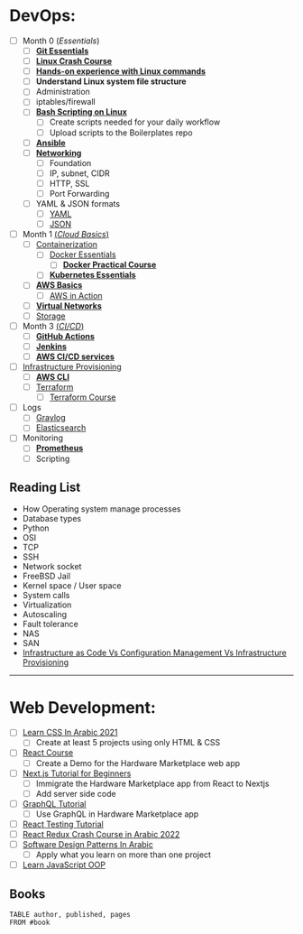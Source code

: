 # DevOps:
- [ ] Month 0 (*Essentials*)
	- [ ] [**Git Essentials**](https://www.youtube.com/watch?v=u1Zvkqjx0Ik)
	- [ ] [**Linux Crash Course**](https://www.youtube.com/playlist?list=PLT98CRl2KxKHKd_tH3ssq0HPrThx2hESW)
	- [ ] [**Hands-on experience with Linux commands**](https://www.youtube.com/playlist?list=PLT98CRl2KxKHaKA9-4_I38sLzK134p4GJ)
	- [ ] **Understand Linux system file structure**
	- [ ] Administration
	- [ ] iptables/firewall
	- [ ] [**Bash Scripting on Linux**](https://www.youtube.com/playlist?list=PLT98CRl2KxKGj-VKtApD8-zCqSaN2mD4w)
		- [ ] Create scripts needed for your daily workflow
		- [ ] Upload scripts to the Boilerplates repo
	- [ ] [**Ansible**](https://www.youtube.com/playlist?list=PL2_OBreMn7FqZkvMYt6ATmgC0KAGGJNAN)
	- [ ] [**Networking**](https://www.youtube.com/playlist?list=PLpwHU9rNXAVurp2h2Jh-cd4-8XjkT5osu)
		- [ ] Foundation
		- [ ] IP, subnet, CIDR
		- [ ] HTTP, SSL
		- [ ] Port Forwarding
	- [ ] YAML & JSON formats
		- [ ] [YAML](https://www.youtube.com/watch?v=1uFVr15xDGg)
		- [ ] [JSON](https://www.w3schools.com/whatis/whatis_json.asp)
- [ ] Month 1 [(*Cloud Basics*)](https://www.youtube.com/watch?v=r4YIdn2eTm4)
	- [ ] [Containerization](https://www.youtube.com/playlist?list=PL0hSJrxggIQoKLETBSmgbbvE4FO_eEgoB)
		- [ ] [Docker Essentials](https://www.youtube.com/playlist?list=PLT98CRl2KxKECHltRib03tG8pyKEzwf9t)
			- [ ] [**Docker Practical Course**](https://www.youtube.com/playlist?list=PLzNfs-3kBUJnY7Cy1XovLaAkgfjim05RR)
		- [ ] [**Kubernetes Essentials**](https://www.youtube.com/playlist?list=PLOspHqNVtKABAVX4azqPIu6UfsPzSu2YN)
	- [ ] [**AWS Basics**](https://www.youtube.com/watch?v=ubCNZRNjhyo)
		- [ ] [AWS in Action](https://www.youtube.com/playlist?list=PL55RiY5tL51rudermnWTq1LlGC1BL1g3l)
	- [ ] [**Virtual Networks**](https://www.youtube.com/watch?v=u0TgGIn2LIM)
	- [ ] [Storage](https://www.youtube.com/watch?v=O-XBhVv2pgE)
- [ ] Month 3 [(*CI/CD*)](https://www.youtube.com/watch?v=l_ih7lVHBII)
	- [ ] [**GitHub Actions**](https://www.youtube.com/watch?v=tIWDpG7sNTU&list=WL&index=63)
	- [ ] [**Jenkins**](https://www.youtube.com/playlist?list=PL87padGs1bp9X95IxGQtFW44qWzywhbHM)
	- [ ] [**AWS CI/CD services**](https://www.youtube.com/watch?v=h0p4dxuwv1s)
- [ ] [Infrastructure Provisioning](https://www.intraway.com/blog/what-is-infrastructure-provisioning/)
	- [ ] [**AWS CLI**](https://www.youtube.com/watch?v=PWAnY-w1SGQ)
	- [ ] [Terraform](https://www.youtube.com/watch?v=HmxkYNv1ksg&pp=ygUJVGVycmFmb3Jt)
		- [ ] [Terraform Course](https://www.youtube.com/watch?v=SLB_c_ayRMo&pp=ygUJVGVycmFmb3Jt)
- [ ] Logs
	- [ ] [Graylog](https://www.youtube.com/watch?v=rtfj6W5X0YA)
	- [ ] [Elasticsearch](https://www.youtube.com/watch?v=ZP0NmfyfsoM)
- [ ] Monitoring
	- [ ] [**Prometheus**](https://www.youtube.com/watch?v=9TJx7QTrTyo&t=702s)
	- [ ] Scripting

## Reading List
- How Operating system manage processes
- Database types
- Python
- OSI  
- TCP  
- SSH  
- Network socket
- FreeBSD Jail  
- Kernel space / User space  
- System calls
- Virtualization  
- Autoscaling  
- Fault tolerance  
- NAS  
- SAN
- [Infrastructure as Code Vs Configuration Management Vs Infrastructure Provisioning](https://devopscube.com/infrastructure-as-code-configuration-management/#:~:text=Infrastructure%20provisioning%20is%20the%20process,servers%2C%20managed%20services%2C%20etc.)

___________________________________________________________________
# Web Development:
- [ ] [Learn CSS In Arabic 2021](https://www.youtube.com/playlist?list=PLDoPjvoNmBAzjsz06gkzlSrlev53MGIKe)
	- [ ] Create at least 5 projects using only HTML & CSS
- [ ] [React Course](https://www.udemy.com/course/react-the-complete-guide-incl-redux/)
	- [ ] Create a Demo for the Hardware Marketplace web app
- [ ] [Next.js Tutorial for Beginners](https://www.youtube.com/playlist?list=PL4cUxeGkcC9g9gP2onazU5-2M-AzA8eBw)
	- [ ] Immigrate the Hardware Marketplace app from React to Nextjs
	- [ ] Add server side code
- [ ] [GraphQL Tutorial](https://www.youtube.com/playlist?list=PL4cUxeGkcC9iK6Qhn-QLcXCXPQUov1U7f)
	- [ ] Use GraphQL in Hardware Marketplace app
- [ ] [React Testing Tutorial](https://www.youtube.com/playlist?list=PLC3y8-rFHvwirqe1KHFCHJ0RqNuN61SJd)
- [ ] [React Redux Crash Course in Arabic 2022](https://www.youtube.com/playlist?list=PLFh6HAUiGt6HC0qTz5dQ1EwjdyI-el8tn)
- [ ] [Software Design Patterns In Arabic](https://www.youtube.com/playlist?list=PLQkyODvJ8ywsIlo7_VTPKRWUn2xWoaEyA)
	- [ ] Apply what you learn on more than one project
- [ ] [Learn JavaScript OOP](https://www.youtube.com/playlist?list=PLDoPjvoNmBAzLyvrWPwMw6bbBlTwPxgLF)

## Books
```dataview
TABLE author, published, pages
FROM #book
```